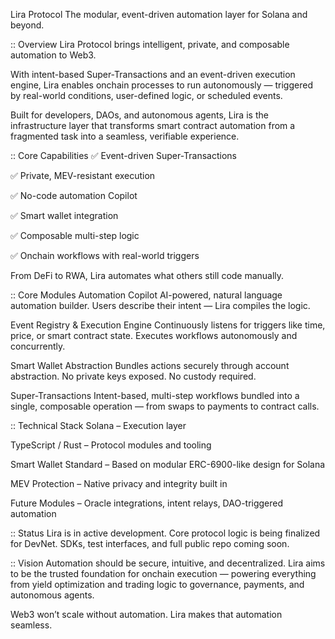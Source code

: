 Lira Protocol
The modular, event-driven automation layer for Solana and beyond.

:: Overview
Lira Protocol brings intelligent, private, and composable automation to Web3.

With intent-based Super-Transactions and an event-driven execution engine, Lira enables onchain processes to run autonomously — triggered by real-world conditions, user-defined logic, or scheduled events.

Built for developers, DAOs, and autonomous agents, Lira is the infrastructure layer that transforms smart contract automation from a fragmented task into a seamless, verifiable experience.

:: Core Capabilities
✅ Event-driven Super-Transactions

✅ Private, MEV-resistant execution

✅ No-code automation Copilot

✅ Smart wallet integration

✅ Composable multi-step logic

✅ Onchain workflows with real-world triggers

From DeFi to RWA, Lira automates what others still code manually.

:: Core Modules
Automation Copilot
AI-powered, natural language automation builder.
Users describe their intent — Lira compiles the logic.

Event Registry & Execution Engine
Continuously listens for triggers like time, price, or smart contract state.
Executes workflows autonomously and concurrently.

Smart Wallet Abstraction
Bundles actions securely through account abstraction.
No private keys exposed. No custody required.

Super-Transactions
Intent-based, multi-step workflows bundled into a single, composable operation — from swaps to payments to contract calls.

:: Technical Stack
Solana – Execution layer

TypeScript / Rust – Protocol modules and tooling

Smart Wallet Standard – Based on modular ERC-6900-like design for Solana

MEV Protection – Native privacy and integrity built in

Future Modules – Oracle integrations, intent relays, DAO-triggered automation

:: Status
Lira is in active development.
Core protocol logic is being finalized for DevNet.
SDKs, test interfaces, and full public repo coming soon.

:: Vision
Automation should be secure, intuitive, and decentralized.
Lira aims to be the trusted foundation for onchain execution — powering everything from yield optimization and trading logic to governance, payments, and autonomous agents.

Web3 won’t scale without automation.
Lira makes that automation seamless.

